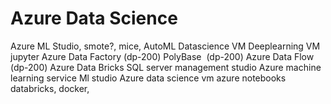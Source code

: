 # Azure Data Science

Azure ML Studio, smote?, mice, AutoML
Datascience VM
Deeplearning VM
jupyter
Azure Data Factory (dp-200)
PolyBase  (dp-200)
Azure Data Flow (dp-200)
Azure Data Bricks
SQL server management studio
Azure machine learning service
Ml studio
Azure data science vm 
azure notebooks
databricks,
docker,
